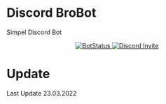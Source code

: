 # Discord BroBot
 Simpel Discord Bot
 
 
<p align="center">
    <a href="https://bit.ly/BroBot-Status" target="_blank">
        <img src="https://img.shields.io/uptimerobot/ratio/m790700007-530ff8d8d02185f9e9da745d?color=red&label=BroBot" alt="BotStatus"/>
    </a>
    <a href="https://bit.ly/Discord-Willi" target="_blank">
        <img src="https://img.shields.io/discord/956277474201829478?color=blue&label=Discord" alt="Discord Invite"/>
    </a>
</p>

# Update
Last Update 23.03.2022
